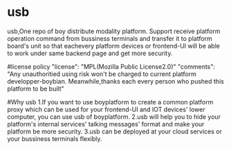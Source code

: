# usb
usb,One repo of boy distribute modality platform. Support receive platform operation command from bussiness terminals and transfer it to platform board's unit so that eachevery platform devices or frontend-UI will be able to work under same backend page and get more security.

#license policy
"license": "MPL(Mozilla Public License2.0)"
"comments": "Any unauthoritied using risk won't be charged to current platform developper-boybian. Meanwhile,thanks each every person who pushed this platform to be built"

#Why usb
1.If you want to use boyplatform to create a common platform proxy which can be used for your frontend-UI and IOT devices' lower computer, you can use usb of boyplatform.
2.usb will help you to hide your platform's internal services' talking messages' format and make your platform be more security.
3.usb can be deployed at your cloud services or your bussiness terminals flexibly.